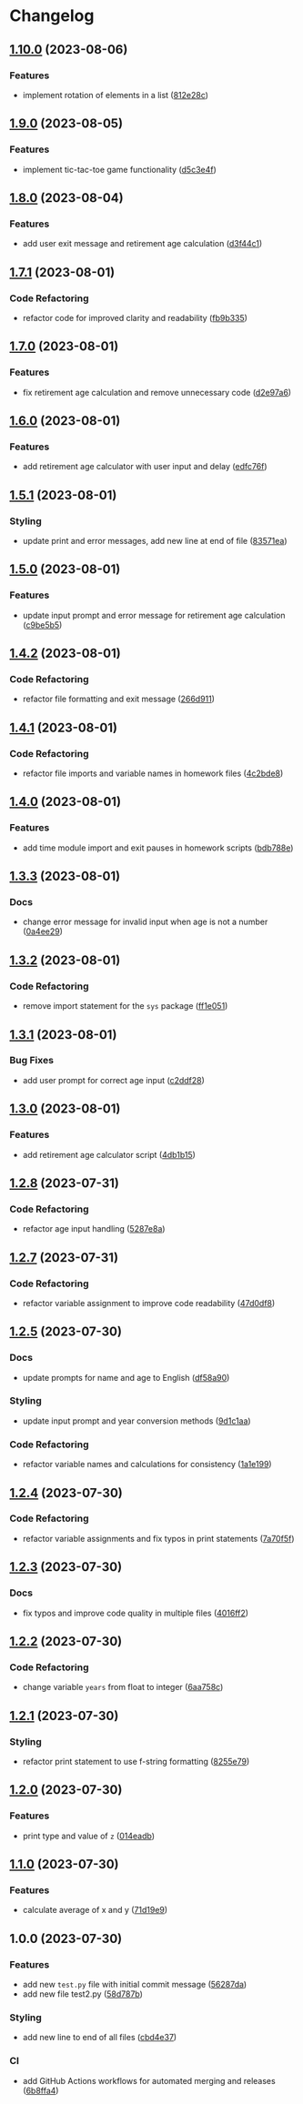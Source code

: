 # Changelog

## [1.10.0](https://github.com/cloverdefa/python-studanty/compare/v1.9.0...v1.10.0) (2023-08-06)


### Features

* implement rotation of elements in a list ([812e28c](https://github.com/cloverdefa/python-studanty/commit/812e28c31c5ea9e3dd29f821a030cab99bdb77f6))

## [1.9.0](https://github.com/cloverdefa/python-studanty/compare/v1.8.0...v1.9.0) (2023-08-05)


### Features

* implement tic-tac-toe game functionality ([d5c3e4f](https://github.com/cloverdefa/python-studanty/commit/d5c3e4f66f0ce7963020096668010799ff42b2ab))

## [1.8.0](https://github.com/cloverdefa/python-studanty/compare/v1.7.2...v1.8.0) (2023-08-04)


### Features

* add user exit message and retirement age calculation ([d3f44c1](https://github.com/cloverdefa/python-studanty/commit/d3f44c1f16c825082d039e26d6eaf646c8487761))

## [1.7.1](https://github.com/cloverdefa/python-studanty/compare/v1.7.0...v1.7.1) (2023-08-01)


### Code Refactoring

* refactor code for improved clarity and readability ([fb9b335](https://github.com/cloverdefa/python-studanty/commit/fb9b3356eacb1d9bb211232763fdcb7737b34910))

## [1.7.0](https://github.com/cloverdefa/python-studanty/compare/v1.6.0...v1.7.0) (2023-08-01)


### Features

* fix retirement age calculation and remove unnecessary code ([d2e97a6](https://github.com/cloverdefa/python-studanty/commit/d2e97a648239394b56e46fcfd1c5d754052fd8ee))

## [1.6.0](https://github.com/cloverdefa/python-studanty/compare/v1.5.1...v1.6.0) (2023-08-01)


### Features

* add retirement age calculator with user input and delay ([edfc76f](https://github.com/cloverdefa/python-studanty/commit/edfc76f53fc1b414379f0868f65341a98f656797))

## [1.5.1](https://github.com/cloverdefa/python-studanty/compare/v1.5.0...v1.5.1) (2023-08-01)


### Styling

* update print and error messages, add new line at end of file ([83571ea](https://github.com/cloverdefa/python-studanty/commit/83571ea128da866d72e8a455251b9e09a43a287c))

## [1.5.0](https://github.com/cloverdefa/python-studanty/compare/v1.4.2...v1.5.0) (2023-08-01)


### Features

* update input prompt and error message for retirement age calculation ([c9be5b5](https://github.com/cloverdefa/python-studanty/commit/c9be5b5e10ab93a6c51f18c4b58a81e7aa02a0ee))

## [1.4.2](https://github.com/cloverdefa/python-studanty/compare/v1.4.1...v1.4.2) (2023-08-01)


### Code Refactoring

* refactor file formatting and exit message ([266d911](https://github.com/cloverdefa/python-studanty/commit/266d911fefd581e67e5a26d8f79ee01227518913))

## [1.4.1](https://github.com/cloverdefa/python-studanty/compare/v1.4.0...v1.4.1) (2023-08-01)


### Code Refactoring

* refactor file imports and variable names in homework files ([4c2bde8](https://github.com/cloverdefa/python-studanty/commit/4c2bde8b658f9d4cce9149693c1bd0e843f578b8))

## [1.4.0](https://github.com/cloverdefa/python-studanty/compare/v1.3.3...v1.4.0) (2023-08-01)


### Features

* add time module import and exit pauses in homework scripts ([bdb788e](https://github.com/cloverdefa/python-studanty/commit/bdb788ef64ed41b8903ec1d81c869b1a5fc8b279))

## [1.3.3](https://github.com/cloverdefa/python-studanty/compare/v1.3.2...v1.3.3) (2023-08-01)


### Docs

* change error message for invalid input when age is not a number ([0a4ee29](https://github.com/cloverdefa/python-studanty/commit/0a4ee2981472fba5188009b58504af11cd5fa858))

## [1.3.2](https://github.com/cloverdefa/python-studanty/compare/v1.3.1...v1.3.2) (2023-08-01)


### Code Refactoring

* remove import statement for the `sys` package ([ff1e051](https://github.com/cloverdefa/python-studanty/commit/ff1e051e5db5aa0b103cf7c1dbce3d16f359319f))

## [1.3.1](https://github.com/cloverdefa/python-studanty/compare/v1.3.0...v1.3.1) (2023-08-01)


### Bug Fixes

* add user prompt for correct age input ([c2ddf28](https://github.com/cloverdefa/python-studanty/commit/c2ddf280994358b182f2ed720a21f08b8bdd7a15))

## [1.3.0](https://github.com/cloverdefa/python-studanty/compare/v1.2.8...v1.3.0) (2023-08-01)


### Features

* add retirement age calculator script ([4db1b15](https://github.com/cloverdefa/python-studanty/commit/4db1b158ffca67f22b534f55a43c571f6708521b))

## [1.2.8](https://github.com/cloverdefa/python-studanty/compare/v1.2.7...v1.2.8) (2023-07-31)


### Code Refactoring

* refactor age input handling ([5287e8a](https://github.com/cloverdefa/python-studanty/commit/5287e8a7879d8a26158036ff48aec48dda5a2f06))

## [1.2.7](https://github.com/cloverdefa/python-studanty/compare/v1.2.6...v1.2.7) (2023-07-31)


### Code Refactoring

* refactor variable assignment to improve code readability ([47d0df8](https://github.com/cloverdefa/python-studanty/commit/47d0df8dc1c854831de22ecd8fe6469a74594f8e))

## [1.2.5](https://github.com/cloverdefa/python-studanty/compare/v1.2.4...v1.2.5) (2023-07-30)


### Docs

* update prompts for name and age to English ([df58a90](https://github.com/cloverdefa/python-studanty/commit/df58a90c381ee18326702a9f1c6d6cd414987e9c))


### Styling

* update input prompt and year conversion methods ([9d1c1aa](https://github.com/cloverdefa/python-studanty/commit/9d1c1aa0b435ccc58c272c80e23cc2f23c7c40ef))


### Code Refactoring

* refactor variable names and calculations for consistency ([1a1e199](https://github.com/cloverdefa/python-studanty/commit/1a1e19901244cdf56091d02aa73e723de2c1bed9))

## [1.2.4](https://github.com/cloverdefa/python-studanty/compare/v1.2.3...v1.2.4) (2023-07-30)


### Code Refactoring

* refactor variable assignments and fix typos in print statements ([7a70f5f](https://github.com/cloverdefa/python-studanty/commit/7a70f5f5cbf0019c1f18c229a90257bdb143a503))

## [1.2.3](https://github.com/cloverdefa/python-studanty/compare/v1.2.2...v1.2.3) (2023-07-30)


### Docs

* fix typos and improve code quality in multiple files ([4016ff2](https://github.com/cloverdefa/python-studanty/commit/4016ff2138d4195abb996bfabafb5c5229863dd3))

## [1.2.2](https://github.com/cloverdefa/python-studanty/compare/v1.2.1...v1.2.2) (2023-07-30)


### Code Refactoring

* change variable `years` from float to integer ([6aa758c](https://github.com/cloverdefa/python-studanty/commit/6aa758c847eecaea9c8a844d7d7f6d147ac16046))

## [1.2.1](https://github.com/cloverdefa/python-studanty/compare/v1.2.0...v1.2.1) (2023-07-30)


### Styling

* refactor print statement to use f-string formatting ([8255e79](https://github.com/cloverdefa/python-studanty/commit/8255e79f673bf93310d6505b50a34d6db50b6dce))

## [1.2.0](https://github.com/cloverdefa/python-studanty/compare/v1.1.0...v1.2.0) (2023-07-30)


### Features

* print type and value of `z` ([014eadb](https://github.com/cloverdefa/python-studanty/commit/014eadbafc4f35efa8f17aedadf4e32f81c04a64))

## [1.1.0](https://github.com/cloverdefa/python-studanty/compare/v1.0.0...v1.1.0) (2023-07-30)


### Features

* calculate average of x and y ([71d19e9](https://github.com/cloverdefa/python-studanty/commit/71d19e927586915926a6e2cba8f27b799b189b3a))

## 1.0.0 (2023-07-30)


### Features

* add new `test.py` file with initial commit message ([56287da](https://github.com/cloverdefa/python-studanty/commit/56287da4296f3db6c6a2839a879ebebf0ff563ad))
* add new file test2.py ([58d787b](https://github.com/cloverdefa/python-studanty/commit/58d787bcf63ab7f99d8f66118f68d905722f1535))


### Styling

* add new line to end of all files ([cbd4e37](https://github.com/cloverdefa/python-studanty/commit/cbd4e3782a11d0d51dc22811845aa162ad501ef6))


### CI

* add GitHub Actions workflows for automated merging and releases ([6b8ffa4](https://github.com/cloverdefa/python-studanty/commit/6b8ffa410b3fd891897e37607d30f763a3632eb4))
